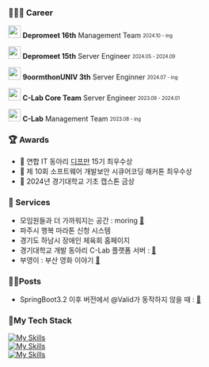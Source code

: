 ### **👨🏻‍💻 Career**
<img src="https://github.com/user-attachments/assets/5dd020da-b13e-4519-8482-6fea7675e91a" width="25"> **Depromeet 16th** Management Team <sub><sup>2024.10 - ing</sup></sub>

<img src="https://github.com/user-attachments/assets/953e0f5a-2650-4e19-95c4-660dbbb6d67a" width="25"> **Depromeet 15th** Server Engineer  <sub><sup>2024.05 - 2024.09</sup></sub>

<img src="https://github.com/user-attachments/assets/63d107f7-8713-4489-8918-45338952de60" width="25"> **9oormthonUNIV 3th** Server Enginner <sub><sup>2024.07 - ing</sup></sub>

<img src="https://github.com/user-attachments/assets/7879874b-44a0-4cce-933c-6dec70449de9" width="25"> **C-Lab Core Team** Server Engineer <sub><sup>2023.09 - 2024.01</sup></sub>

<img src="https://github.com/user-attachments/assets/02809afd-661a-487f-994d-4454bdd83456" width="25"> **C-Lab** Management Team <sub><sup>2023.08 - ing</sup></sub>

### **🏆 Awards**
- 🏅 연합 IT 동아리 <a href="https://github.com/depromeet">디프만</a> 15기 최우수상
- 🏅 제 10회 소프트웨어 개발보안 시큐어코딩 해커톤 최우수상
- 🏅 2024년 경기대학교 기초 캡스톤 금상


<div>

### 📲 Services 
- 모임원들과 더 가까워지는 공간 : moring <a href="https://www.moring.one/auth">🔗</a>
- 파주시 행복 마라톤 신청 시스템
- 경기도 하남시 장애인 체육회 홈페이지
- 경기대학교 개발 동아리 C-Lab 플랫폼 서버 : <a href="https://www.clab.page">🔗</a>
- 부영이 : 부산 영화 이야기 <a href="https://play.google.com/store/apps/details?id=com.eoyeongbooyeong.booyoungee">🔗</a>

<!--
### 🔥Projects
- 의류 기부 플랫폼 Re:Born
- 고령자 의료 서비스-슬기로운 노후 생활 : 슬로생
- GPT 대화형 태블릿 메뉴판 : Nice To Menu
-->
  

### ✍🏻Posts
- SpringBoot3.2 이후 버전에서 @Valid가 동작하지 않을 때 : <a href="https://medium.com/@ummdev03/springboot3-2-이후-버전에서-valid가-동작하지-않을-때-86969320cc0f">🔗</a>



### 🔨My Tech Stack
[![My Skills](https://skillicons.dev/icons?i=java,spring,mysql,postgres,redis&theme=dark)](https://skillicons.dev) <br>
[![My Skills](https://skillicons.dev/icons?i=docker,githubactions,aws,nginx&theme=dark)](https://skillicons.dev) <br>
[![My Skills](https://skillicons.dev/icons?i=react,tailwind,vite&theme=dark)](https://skillicons.dev)
</div>


